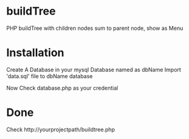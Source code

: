 # buildTree
PHP buildTree with children nodes sum to parent node, show as Menu

# Installation
Create A Database in your mysql Database named as dbName 
Import 'data.sql' file to dbName database

Now Check database.php as your credential

# Done
Check http://yourprojectpath/buildtree.php


